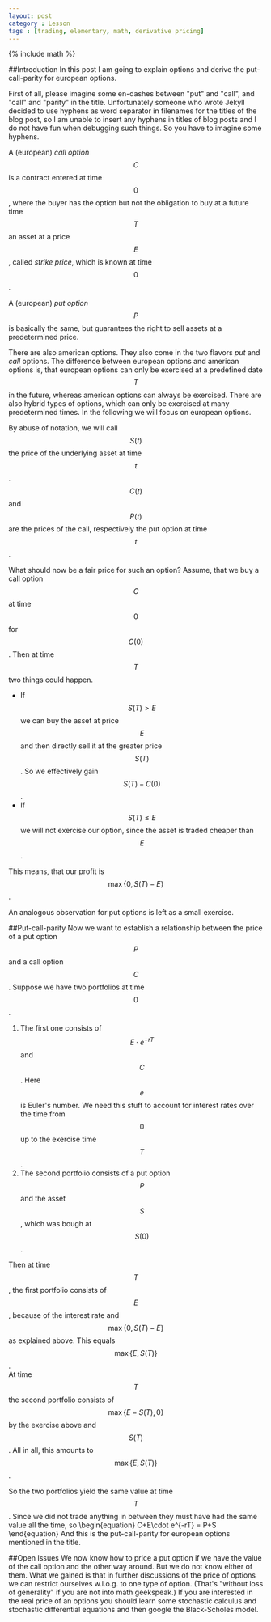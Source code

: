 ```yaml
---
layout: post
category : Lesson
tags : [trading, elementary, math, derivative pricing]
---
```

{% include math %}

##Introduction
In this post I am going to explain options and derive the put-call-parity for european options.

First of all, please imagine some en-dashes between "put" and "call", and "call" and "parity" in the title.
Unfortunately someone who wrote Jekyll decided to use hyphens as word separator in filenames for the titles of the blog post, so I am unable to insert any hyphens in titles of blog posts and I do not have fun when debugging such things. So you have to imagine some hyphens.

A (european) _call_ _option_ $$C$$ is a contract entered at time $$0$$, where the buyer has the option but not the obligation to buy at a future time $$T$$ an asset at a price $$E$$, called _strike_ _price_, which is known at time $$0$$.

A (european) _put_ _option_ $$P$$ is basically the same, but guarantees the right to sell assets at a predetermined price.

There are also american options. They also come in the two flavors _put_ and _call_ options.
The difference between european options and american options is, that european options can only be exercised at a predefined date $$T$$ in the future, whereas american options can always be exercised.
There are also hybrid types of options, which can only be exercised at many predetermined times.
In the following we will focus on european options.

By abuse of notation, we will call $$S(t)$$ the price of the underlying asset at time $$t$$.
$$C(t)$$ and $$P(t)$$ are the prices of the call, respectively the put option at time $$t$$.

What should now be a fair price for such an option?
Assume, that we buy a call option $$C$$ at time $$0$$ for $$C(0)$$.
Then at time $$T$$ two things could happen.

- If $$S(T)>E$$ we can buy the asset at price $$E$$ and then directly sell it at the greater price $$S(T)$$. So we effectively gain $$S(T)-C(0)$$.
- If $$S(T)\leq E$$ we will not exercise our option, since the asset is traded cheaper than $$E$$.

This means, that our profit is $$\max\{ 0, S(T)-E\}$$.

An analogous observation for put options is left as a small exercise.

##Put-call-parity
Now we want to establish a relationship between the price of a put option $$P$$ and a call option $$C$$.
Suppose we have two portfolios at time $$0$$.

1. The first one consists of $$E\cdot e^{-rT}$$ and $$C$$. Here $$e$$ is Euler's number. We need this stuff to account for interest rates over the time from $$0$$ up to the exercise time $$T$$.
2. The second portfolio consists of a put option $$P$$ and the asset $$S$$, which was bough at $$S(0)$$.

Then at time $$T$$, the first portfolio consists of $$E$$, because of the interest rate and $$\max\{ 0, S(T)-E\}$$ as explained above. This equals $$\max\{ E, S(T)\}$$.  
At time $$T$$ the second portfolio consists of $$\max\{ E-S(T),0\}$$ by the exercise above and $$S(T)$$. All in all, this amounts to $$\max\{ E, S(T)\}$$.

So the two portfolios yield the same value at time $$T$$. Since we did not trade anything in between they must have had the same value all the time, so
\begin{equation}
C+E\cdot e^{-rT} = P+S
\end{equation}
And this is the put-call-parity for european options mentioned in the title.

##Open Issues
We now know how to price a put option if we have the value of the call option and the other way around.
But we do not know either of them.
What we gained is that in further discussions of the price of options we can restrict ourselves w.l.o.g. to one type of option.
(That's "without loss of generality" if you are not into math geekspeak.)
If you are interested in the real price of an options you should learn some stochastic calculus and stochastic differential equations and then google the Black-Scholes model.
